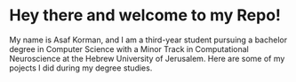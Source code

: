 # Hey there and welcome to my Repo!
My name is Asaf Korman, and I am a third-year student pursuing a bachelor degree in Computer Science with a Minor Track in Computational Neuroscience at the Hebrew University of Jerusalem.
Here are some of my pojects I did during my degree studies.
